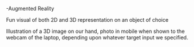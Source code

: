 -Augmented Reality

Fun visual of both 2D and 3D representation on an object of choice

Illustration of a 3D image on our hand, photo in mobile when shown to the webcam of the laptop, depending upon whatever target input we specified.


